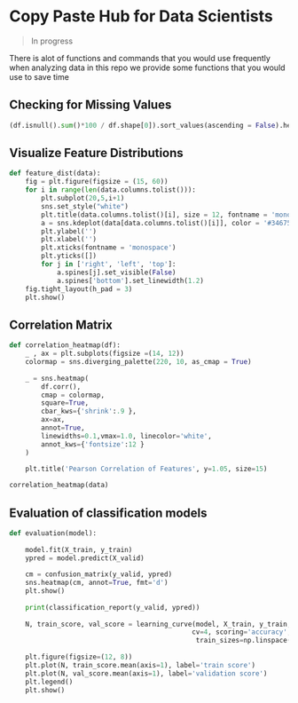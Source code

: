 # Copy Paste Hub for Data Scientists

> In progress

There is alot of functions and commands that you would use frequently when analyzing data
in this repo we provide some functions that you would use to save time

## Checking for Missing Values

~~~python
(df.isnull().sum()*100 / df.shape[0]).sort_values(ascending = False).head(15).to_frame('nan_percent')
~~~
## Visualize Feature Distributions
~~~python
def feature_dist(data):
    fig = plt.figure(figsize = (15, 60))
    for i in range(len(data.columns.tolist())):
        plt.subplot(20,5,i+1)
        sns.set_style("white")
        plt.title(data.columns.tolist()[i], size = 12, fontname = 'monospace')
        a = sns.kdeplot(data[data.columns.tolist()[i]], color = '#34675c', shade = True, alpha = 0.9, linewidth = 1.5, edgecolor = 'black')
        plt.ylabel('')
        plt.xlabel('')
        plt.xticks(fontname = 'monospace')
        plt.yticks([])
        for j in ['right', 'left', 'top']:
            a.spines[j].set_visible(False)
            a.spines['bottom'].set_linewidth(1.2)
    fig.tight_layout(h_pad = 3)
    plt.show()
~~~

## Correlation Matrix
~~~python
def correlation_heatmap(df):
    _ , ax = plt.subplots(figsize =(14, 12))
    colormap = sns.diverging_palette(220, 10, as_cmap = True)
    
    _ = sns.heatmap(
        df.corr(), 
        cmap = colormap,
        square=True, 
        cbar_kws={'shrink':.9 }, 
        ax=ax,
        annot=True, 
        linewidths=0.1,vmax=1.0, linecolor='white',
        annot_kws={'fontsize':12 }
    )
    
    plt.title('Pearson Correlation of Features', y=1.05, size=15)

correlation_heatmap(data)
~~~
## Evaluation of classification models
~~~python
def evaluation(model):
    
    model.fit(X_train, y_train)
    ypred = model.predict(X_valid)
    
    cm = confusion_matrix(y_valid, ypred)
    sns.heatmap(cm, annot=True, fmt='d')
    plt.show()
    
    print(classification_report(y_valid, ypred))
    
    N, train_score, val_score = learning_curve(model, X_train, y_train,
                                              cv=4, scoring='accuracy',
                                               train_sizes=np.linspace(0.1, 1, 10))
    
    plt.figure(figsize=(12, 8))
    plt.plot(N, train_score.mean(axis=1), label='train score')
    plt.plot(N, val_score.mean(axis=1), label='validation score')
    plt.legend()
    plt.show()
~~~


